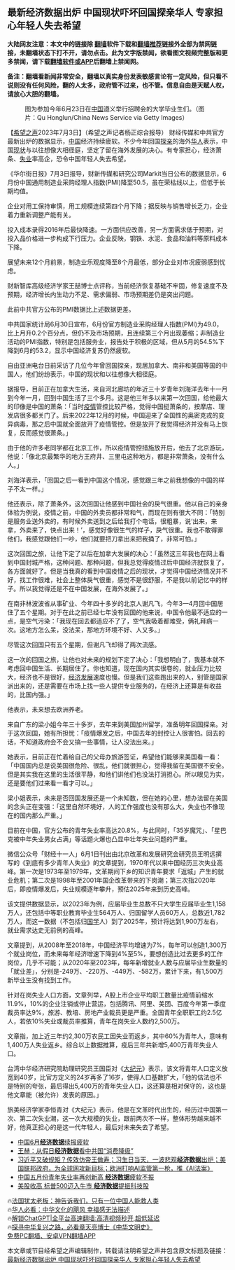  <!-- 面包屑导航 --> <h2>最新经济数据出炉 中国现状吓坏回国探亲华人 专家担心年轻人失去希望</h2> <p class="notice"><b>大陆网友注意：本文中的链接除 <a href="https://github.com/bannedbook/fanqiang" >翻墙</a>软件下载和<a href="https://github.com/killgcd/justmysocks/blob/master/README.md">翻墙推荐</a>链接外全部为禁网链接，未翻墙状态下打不开，请勿点击。此为文字版禁闻，欲看图文视频完整版和更多禁闻，请下载<a href="https://github.com/bannedbook/fanqiang">翻墙软件或APP</a>后翻墙上禁闻网。</p><p>备注：翻墙看新闻非常安全，翻墙以真实身份发表敏感言论有一定风险，但只看不说则没有任何风险，翻的人太多，政府管不过来，也不管。信息自由是天赋人权，请放心大胆的翻墙。</b></p>  <div class="entry"> <figure><figcaption>图为参加今年6月23日在<a href="https://www.bannedbook.org/bnews/tag/%E4%B8%AD%E5%9B%BD/" class="st_tag internal_tag" rel="tag" title="标签 中国 下的日志">中国</a>遵义举行招聘会的大学毕业生们。（图片：Qu Honglun/China News Service via Getty Images）</figcaption></figure> <p>【<span class='wp_keywordlink_affiliate'><a href="https://www.soundofhope.org" title="希望之声" target="_blank">希望之声</a></span>2023年7月3日】（希望之声记者杨正综合报导） 财经传媒和中共官方最新出炉的数据显示，<span class='wp_keywordlink_affiliate'><a href="https://www.bannedbook.org/" title="中国" target="_blank">中国</a></span>经济持续疲软。不少今年回国<a href="https://www.bannedbook.org/bnews/tag/%E6%8E%A2%E4%BA%B2/" class="st_tag internal_tag" rel="tag" title="标签 探亲 下的日志">探亲</a>的海外<a href="https://www.bannedbook.org/bnews/tag/%e5%8d%8e%e4%ba%ba/" class="st_tag internal_tag" rel="tag" title="标签 华人 下的日志">华人</a>表示，中国<a href="https://www.bannedbook.org/bnews/tag/%E7%8E%B0%E7%8A%B6/" class="st_tag internal_tag" rel="tag" title="标签 现状 下的日志">现状</a>与以往想像大相径庭，坚定了留在海外发展的决心。有专家担心，经济萧条、<a href="https://www.bannedbook.org/bnews/tag/%E5%A4%B1%E4%B8%9A/" class="st_tag internal_tag" rel="tag" title="标签 失业 下的日志">失业</a>率高企，恐令中国年轻人失去希望。</p> <p>《华尔街日报》7月3日报导，财新传媒和研究公司Markit当日公布的数据显示，6月份中国通用制造业采购经理人指数(PMI)降至50.5，虽在荣枯线以上，但低于长期均值。</p> <p>企业对用工保持审慎，用工规模连续第四个月下降；据反映与销售增长乏力，企业着力重新调整产能有关。</p> <p>投入成本录得2016年后最快降速。一方面供应改善，另一方面需求低于预期，对投入品价格进一步构成下行压力。企业反映，钢铁、水泥、食品和油料等原料成本下降。</p> <p>展望未来12个月前景，制造业乐观度降至8个月最低，部分企业对市况疲弱感到忧虑。</p> <p>财新智库高级经济学家王喆博士点评称，当前经济恢复基础不牢固，修复速度不及预期，经济增长内生动力不足、需求偏弱、市场预期差仍是突出问题。</p> <p>此前中共官方公布的PMI数据比上述数据更差。</p> <p>中共国家统计局6月30日宣布，6月份官方制造业采购经理人指数(PMI)为49.0，比上月升0.2个百分点，但仍不及市场预期，且连续第三个月出现萎缩；非制造业活动的PMI指数，特别是包括服务业，报告处于积极的区域，但从5月的54.5%下降到6月的53.2，显示中国经济复苏仍然疲软。</p> <p>自由亚洲电台日前采访了几位今年曾回国探亲，现居加拿大、南非和美国等国的中国人，他们纷纷表示，中国的现状和以往想像大相径庭。</p> <p>据报导，目前正在加拿大生活，来自河北廊坊的年近三十岁青年刘海洋去年十一月到今年一月，回到中国生活了三个多月。这是他三年多以来第一次回国，给他最大的印像是中国的萧条：「当时<a href="https://www.bannedbook.org/bnews/tag/%E7%96%AB%E6%83%85/" class="st_tag internal_tag" rel="tag" title="标签 疫情 下的日志">疫情</a>管控比较严格，觉得中国挺萧条的，按摩店、理发店很多都关门了。后来2022年12月的时候，中国迎来了全国性的奥密克戎的变异病毒，那之后中国就全面放开了疫情管控。但是放开了我觉得经济并没有马上恢复，反而感觉很萧条。」</p> <p>由于他的许多老同学都在北京工作，所以疫情管控措施放开后，他去了北京游玩，他说：「像北京最繁华的地方王府井、三里屯这种地方，都是非常萧条，没有什么人。」</p> <p>刘海洋表示，「回国之后一看到中国这个情况，感觉跟三年之前我想像的中国的样子不太一样。」</p> <p>他还表示，除了萧条外，这次回国让他感到中国社会的戾气很重。他以自己的亲身体验为例说，疫情之前，中国的外卖员都非常和气，而现在则有很大不同：「特别是服务业送外卖的，有时候外卖送到之后给我打个电话，很粗暴，说‘出来，来拿，外卖来了，快点出来！’，感觉好像很生气的样子，戾气很重。我也不敢得罪他们，我感觉跟他们一吵，他们就要把刀拿出来把我捅了，非常可怕。」</p> <p>这次回国之旅，让他下定了以后在加拿大发展的决心：「虽然这三年我也在网上看到中国封城严格，这种问题、那种问题，但我总觉得疫情过后中国经济就恢复了，各方面就好了。但是当我真的看到中国疫情之后的现状，才觉得中国经济情况并不好，找工作很难，社会上整体戾气很重，感觉不是很舒服，不是我以前记忆中的样子。所以我觉得还是不在中国发展，在海外发展了。」</p>  <p>在南非林波波省从事矿业、今年四十多岁的北京人谢凡飞，今年3—4月回中国居住了五个星期。对于在此之前已经七年没有回国的他来说，中国令他最不适应的一点，是空气污染：「我现在回去都适应不了了，空气我吸着都难受，俩礼拜病一次。这地方怎么呆，没法呆，那地方环境不好、人又多。」</p> <p>尽管这次回国只有五个星期，但谢凡飞却得了两次流感。</p> <p>这一次的回国之旅，让他也对未来的规划下定了决心：「我想明白了，我基本就不考虑回中国生活、长期居住了。你也知道，现在国内其实很卷的，就业压力比较大，经济也不是很好，<span class='wp_keywordlink'><a href="https://www.bannedbook.org/forum2/topic869.html" title="宪政、法治和经济发展——走向市场经济的制度保障" target="_blank">经济发展</a></span>速度也慢。但是我们这些跑出来的人，别管是国家派出来的，还是需要在市场上找一些人提供专业服务的，在经济上还算是有收益的，比国内强。」</p> <p>他表示，未来想去欧洲养老。</p> <p>来自广东的梁小姐今年三十多岁，去年来到美国加州留学，准备明年回国探亲。对于这次回国，她有所担忧：「疫情爆发之后，中国去年的封控让人很害怕。回去的话，不知道政府会不会又搞一些事情，让人没法出来。」</p> <p>她表示，目前正在忙着给自己的父母办旅游签证，希望他们能够来美国看一看：「中国国内总是说美国很危险、很乱，他们就很担心，觉得我留在美国很不安全。但是其实我在这里的生活很平静，和他们讲他们也没法打消担心。所以眼见为实，还是要他们过来看一看才可以。」</p> <p>梁小姐表示，未来是否回国发展还是一个未知数，但在她的心里，想办法留在美国的念头正在变强：「这里自然环境好，人的工作强度也没有那么大，失业也不像现在的国内那么严重。」</p>  <p>目前在中国，官方公布的青年失业率高达20.8%，与此同时，「35岁魔咒」、「星巴克被中年失业男女占满」等话题火爆也凸显中壮年失业问题的严重。</p> <p>微信公众号「财经十一人」6月1日刊出由北京改革和发展研究会研究员王明远撰写的《到底有多少青年人失业》的文章提到，1970年代以来中国经历三次失业高峰。第一次是1973年至1979年，文革期间下乡的知识青年要求「返城」产生的就业危机；第二次是1998年至2001年国企改革带来的下岗潮；第三次指2020年后，即疫情爆发后，失业规模逐年攀升，预估2025年来到历史高峰。</p> <p>该文提供数据显示，以2023年为例，应届毕业生总数不只大学生应届毕业生1,158万人，还包括中等职业教育毕业生564万人、归国留学人员60万人，总数近1,782万人，而这一数据（不包括归<span class='wp_keywordlink'><a href="https://www.bannedbook.org/forum24/" title="国学传统文化禁书" target="_blank">国学</a></span>人）到了2025年，预计将达到1,900万左右，就业需求达史无前例的高峰。</p> <p>文章提到，从2008年至2018年，中国经济平均增速为7%，每年可以创造1,300万个就业岗位，而未来每年经济增速下降到4%至5%，要想创造比过去更多的工作岗位，几乎不可能；从2020年至2023年，每年新增就业人数与应届毕业生数量的「就业差」，分别是-249万、-220万、-449万、-582万，累计下来，有1,500万新毕业生没有找到工作。</p> <p>针对在岗失业人口方面，文章列举，A股上市企业平均职工数量比疫情前缩水11.9%，10%的企业注销或停止营运，包括腾讯、阿里、美团、百度今年第一季度裁员率达9%，旅游、教培、房地产业裁员更是严重。全国青年全职职工约2.5亿人，若依10%失业或裁员率推算，青年在岗失业人数约2,500万。</p> <p>文章指，加上近三年约2,300万农民工因失业而返乡，其中60%为青年人，意味有1,400万人失业返乡。综合以上数据推算，疫后三年共新增5,400万青年失业人口。</p> <p>台湾中华经济研究院助理研究员王国臣对《<span class='wp_keywordlink_affiliate'><a href="http://www.epochtimes.com/" title="大纪元" target="_blank">大纪元</a></span>》表示，该文将青年人口定义放宽到40岁，比官方定义的24岁再多了16岁，使得人口基数扩大，「他的估法也不是特别的夸张，最后得出5,400万的青年失业人口，这还算是相对保守的，这也是他文章能（被允许）发表的原因。」</p>  <p>旅美经济学家李恒青对《大纪元》表示，他是在文革时代出生的，经历过中国第一次、第二次失业潮，这一次大规模的失业，跟前两次不一样，整体形势越来越不好，他真正担心的是这一代年轻人，最后对未来失去了希望。</p> <!--<div id="taboola-mid-1"></div>--><ul class='op-related-articles' title='相关阅读'> <li><a href='https://www.bannedbook.org/bnews/headline/20230630/1902620.html' target='_blank'>中国6月<b>经济数据</b>续报疲软</a></li> <li><a href='https://www.bannedbook.org/bnews/comments/20230628/1901585.html' target='_blank'>王赫：从假日<b>经济数据</b>看中共国“消费降级”</a></li> <li><a href='https://www.bannedbook.org/bnews/sohnews/20230616/1897241.html' target='_blank'>习近平又破规矩？传效仿帝王做寿；习生日当天，一波悲观<b>经济数据</b>出炉；美国联邦政府，为全球网攻新目标；欧洲打响AI监管第一枪，推《AI法案》</a></li> <li><a href='https://www.bannedbook.org/bnews/ssgc/20230615/1897043.html' target='_blank'>中国五月份青年失业率再创新高 <b>经济数据</b>疲软不振</a></li> <li><a href='https://www.bannedbook.org/bnews/cnnews/20230609/1894561.html' target='_blank'>美股收高 标普500迈入牛市 <b>经济数据</b>提振科技股</a></li> </ul> <p class="texttj"> 🔥<a href="https://www.bannedbook.org/bnews/ssgc/20230219/1850782.html" target="_blank">法国犹太老板：神告诉我们，只有一位中国人能救人类</a><br/> 🔥<a href="https://www.bannedbook.org/bnews/comments/20220220/1694796.html" target="_blank">华人必看：中华文化的飓风 幸福感无法描述</a><br/> 🔥<a href="https://github.com/bannedbook/fanqiang/wiki/V2ray%E6%9C%BA%E5%9C%BA" target="_blank">解锁ChatGPT|全平台高速翻墙:高清视频秒开,超低延迟</a><br/> 🔥<a href="https://www.bannedbook.org/bnews/comments/20220808/1768773.html" target="_blank">探寻中华复兴之路，必看章天亮博士《中华文明史》</a><br/> <a href="https://github.com/bannedbook/fanqiang/wiki/%E7%A6%81%E9%97%BB%E7%BD%91%E5%AE%89%E5%8D%93%E7%BF%BB%E5%A2%99%E6%96%B0%E9%97%BBAPP" target="_blank">免费PC翻墙、安卓VPN翻墙APP</a><br/> </p><p>本文章或节目经希望之声编辑制作，转载请注明希望之声并包含原文标题及链接：<a class="src_link" href="https://m.soundofhope.org/post/735308" target="_blank">最新经济数据出炉 中国现状吓坏回国探亲华人 专家担心年轻人失去希望</a></p><a name='sharetosocial'></a> <div style="margin-bottom:5px;padding-bottom:5px;clear:both"> <div id="archive-pix-1" class="banner-ads"> <!-- AuctionX Display platform tag START --> <div id="27602x728x90x621x_ADSLOT1" clicktrack="%%CLICK_URL_ESC%%"></div>  <!-- AuctionX Display platform tag END --> </div> <div id="archive-pix-2" class="banner-ads"> <!-- AuctionX Display platform tag START --> <div id="27556x300x250x621x_ADSLOT1" clicktrack="%%CLICK_URL_ESC%%" style="margin:0 auto;text-align:center"></div>  <!-- AuctionX Display platform tag END --> </div> </div>  <div id="archive-pix-1" class="banner-ads"> <!-- AuctionX Display platform tag START --> <div id="27603x728x90x621x_ADSLOT1" clicktrack="%%CLICK_URL_ESC%%"></div>  <!-- AuctionX Display platform tag END --> </div> </div><!--END ENTRY--> 